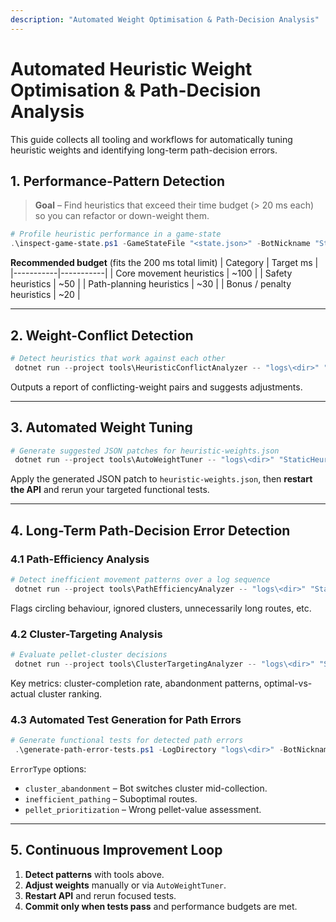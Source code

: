 ```yaml
---
description: "Automated Weight Optimisation & Path-Decision Analysis"
---
```


# Automated Heuristic Weight Optimisation & Path-Decision Analysis

This guide collects all tooling and workflows for automatically tuning heuristic weights and identifying long-term path-decision errors.

## 1. Performance-Pattern Detection

> **Goal** – Find heuristics that exceed their time budget (> 20 ms each) so you can refactor or down-weight them.

```powershell
# Profile heuristic performance in a game-state
.\inspect-game-state.ps1 -GameStateFile "<state.json>" -BotNickname "StaticHeuro" -ProfilePerformance
```

**Recommended budget** (fits the 200 ms total limit)
| Category | Target ms |
|-----------|-----------|
| Core movement heuristics | ~100 |
| Safety heuristics | ~50 |
| Path-planning heuristics | ~30 |
| Bonus / penalty heuristics | ~20 |

---

## 2. Weight-Conflict Detection

```powershell
# Detect heuristics that work against each other
 dotnet run --project tools\HeuristicConflictAnalyzer -- "logs\<dir>" "StaticHeuro" --analyze-conflicts
```
Outputs a report of conflicting-weight pairs and suggests adjustments.

---

## 3. Automated Weight Tuning

```powershell
# Generate suggested JSON patches for heuristic-weights.json
 dotnet run --project tools\AutoWeightTuner -- "logs\<dir>" "StaticHeuro" --suggest-weights
```
Apply the generated JSON patch to `heuristic-weights.json`, then **restart the API** and rerun your targeted functional tests.

---

## 4. Long-Term Path-Decision Error Detection

### 4.1 Path-Efficiency Analysis

```powershell
# Detect inefficient movement patterns over a log sequence
 dotnet run --project tools\PathEfficiencyAnalyzer -- "logs\<dir>" "StaticHeuro" --detect-inefficiencies
```
Flags circling behaviour, ignored clusters, unnecessarily long routes, etc.

### 4.2 Cluster-Targeting Analysis

```powershell
# Evaluate pellet-cluster decisions
 dotnet run --project tools\ClusterTargetingAnalyzer -- "logs\<dir>" "StaticHeuro" --analyze-clusters
```
Key metrics: cluster-completion rate, abandonment patterns, optimal-vs-actual cluster ranking.

### 4.3 Automated Test Generation for Path Errors

```powershell
# Generate functional tests for detected path errors
 .\generate-path-error-tests.ps1 -LogDirectory "logs\<dir>" -BotNickname "StaticHeuro" -ErrorType "cluster_abandonment"
```
`ErrorType` options:
* `cluster_abandonment` – Bot switches cluster mid-collection.
* `inefficient_pathing` – Suboptimal routes.
* `pellet_prioritization` – Wrong pellet-value assessment.

---

## 5. Continuous Improvement Loop

1. **Detect patterns** with tools above.
2. **Adjust weights** manually or via `AutoWeightTuner`.
3. **Restart API** and rerun focused tests.
4. **Commit only when tests pass** and performance budgets are met.
